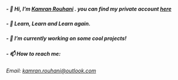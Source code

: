 ##### - 👋 Hi, I’m [Kamran Rouhani](@kamran-rouhani) . you can find my private account [here](https://github.com/comendrun)
##### - 👀 Learn, Learn and Learn again.
##### - 🌱 I’m currently working on some cool projects!

##### - 📫 How to reach me:
###### Email: kamran.rouhani@outlook.com



